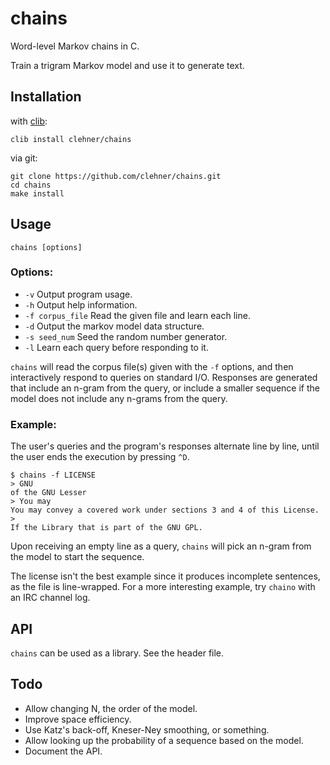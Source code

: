 # chains

Word-level Markov chains in C.

Train a trigram Markov model and use it to generate text.

## Installation

with [clib](https://github.com/clibs/clib/):

	clib install clehner/chains

via git:

	git clone https://github.com/clehner/chains.git
	cd chains
	make install

## Usage

	chains [options]

### Options:

- `-v` Output program usage.
- `-h` Output help information.
- `-f corpus_file` Read the given file and learn each line.
- `-d` Output the markov model data structure.
- `-s seed_num` Seed the random number generator.
- `-l` Learn each query before responding to it.

`chains` will read the corpus file(s) given with the `-f` options, and then
interactively respond to queries on standard I/O. Responses are generated that
include an n-gram from the query, or include a smaller sequence if the model
does not include any n-grams from the query.

### Example:

The user's queries and the program's responses alternate line by
line, until the user ends the execution by pressing `^D`.

    $ chains -f LICENSE
	> GNU
	of the GNU Lesser 
	> You may 
	You may convey a covered work under sections 3 and 4 of this License.
	> 
	If the Library that is part of the GNU GPL.

Upon receiving an empty line as a query, `chains` will pick an n-gram from the
model to start the sequence.

The license isn't the best example since it produces incomplete sentences, as
the file is line-wrapped. For a more interesting example, try `chaino` with an IRC
channel log.

## API

`chains` can be used as a library. See the header file.

## Todo

- Allow changing N, the order of the model.
- Improve space efficiency.
- Use Katz's back-off, Kneser-Ney smoothing, or something.
- Allow looking up the probability of a sequence based on the model.
- Document the API.
